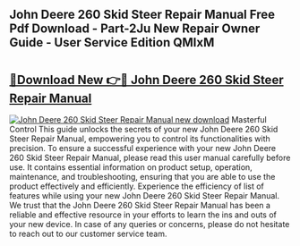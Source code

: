## John Deere 260 Skid Steer Repair Manual Free Pdf Download - Part-2Ju New Repair Owner Guide - User Service Edition QMIxM

# <h2><a href="http://bc9239.oget.top/?id=John+Deere+260+Skid+Steer+Repair+Manual">🔗Download New 👉🔴 John Deere 260 Skid Steer Repair Manual</a></h2>

[![John Deere 260 Skid Steer Repair Manual new download](https://i.imgur.com/5g1atiW.png)](http://bc9239.oget.top/?id=John+Deere+260+Skid+Steer+Repair+Manual)
Masterful Control This guide unlocks the secrets of your new John Deere 260 Skid Steer Repair Manual, empowering you to control its functionalities with precision. To ensure a successful experience with your new John Deere 260 Skid Steer Repair Manual, please read this user manual carefully before use. It contains essential information on product setup, operation, maintenance, and troubleshooting, ensuring that you are able to use the product effectively and efficiently. Experience the efficiency of list of features while using your new John Deere 260 Skid Steer Repair Manual. We trust that the John Deere 260 Skid Steer Repair Manual has been a reliable and effective resource in your efforts to learn the ins and outs of your new device. In case of any queries or concerns, please do not hesitate to reach out to our customer service team.

